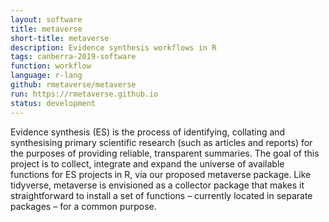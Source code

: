 ```yaml
---
layout: software
title: metaverse
short-title: metaverse
description: Evidence synthesis workflows in R
tags: canberra-2019-software
function: workflow
language: r-lang
github: rmetaverse/metaverse
run: https://rmetaverse.github.io
status: development
---
```

Evidence synthesis (ES) is the process of identifying, collating and synthesising primary scientific research (such as articles and reports) for the purposes of providing reliable, transparent summaries. The goal of this project is to collect, integrate and expand the universe of available functions for ES projects in R, via our proposed metaverse package. Like tidyverse, metaverse is envisioned as a collector package that makes it straightforward to install a set of functions – currently located in separate packages – for a common purpose.